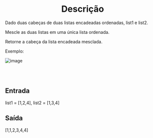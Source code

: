 <h1 align="center">Descrição</h1>

Dado duas cabeças de duas listas encadeadas ordenadas, list1 e list2.

Mescle as duas listas em uma única lista ordenada.

Retorne a cabeça da lista encadeada mesclada.

Exemplo:

![image](https://user-images.githubusercontent.com/61806906/180614266-8e936ce5-2e9e-4dd2-8cc3-ee440ae4b86c.png)

<br> <br>
## Entrada
list1 = [1,2,4], list2 = [1,3,4]
## Saída
[1,1,2,3,4,4]
